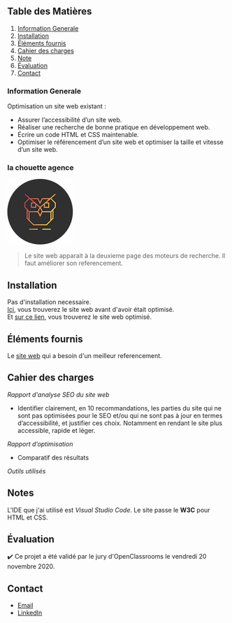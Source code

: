 ## Table des Matières
1. [Information Generale](#general-info)
2. [Installation](#Installation)
3. [Éléments fournis](#Éléments-fournis)
4. [Cahier des charges](#Cahier-des-charges)
5. [Note](#Note)
6. [Évaluation](#Évaluation)
7. [Contact](#Contact)

### Information Generale
Optimisation un site web existant :
* Assurer l’accessibilité d’un site web.
* Réaliser une recherche de bonne pratique en développement web.
* Écrire un code HTML et CSS maintenable.
* Optimiser le référencement d’un site web et optimiser la taille et vitesse d’un site web.

### la chouette agence

![Image text](https://github.com/John-Gate/jeanchristianbarriere_4_09112020/blob/main/img/logo.png)
>Le site web apparait à la deuxieme page des moteurs de recherche. Il faut améliorer son referencement. 

## Installation
Pas d'installation necessaire.  
[Ici](https://john-gate.github.io/projet4-pre-optimisation), vous trouverez le site web avant d'avoir était optimisé.  
Et [sur ce lien](https://john-gate.github.io/jeanchristianbarriere_4_09112020/), vous trouverez le site web optimisé.

## Éléments fournis
Le [site web](https://john-gate.github.io/projet4-pre-optimisation) qui a besoin d'un meilleur referencement.

##  Cahier des charges
_Rapport d'analyse SEO du site web_
* Identifier clairement, en 10 recommandations, les parties du site qui ne sont pas optimisées pour le SEO et/ou qui ne sont pas à jour en termes d’accessibilité, et justifier ces choix. Notamment en rendant le site plus accessible, rapide et léger.

_Rapport d’optimisation_
* Comparatif des résultats
  
_Outils utilisés_

## Notes
L'IDE que j'ai utilisé est *Visual Studio Code*. 
Le site passe le **W3C** pour HTML et CSS.

## Évaluation
:heavy_check_mark: Ce projet a été validé par le jury d'OpenClassrooms le vendredi 20 novembre 2020.

## Contact
* [Email](mailto:barrierejc@live.fr?subject=[GitHub]%20Source%20Han%20Sans)
* [LinkedIn](https://linkedin.com/in/jean-christian-barriere)

